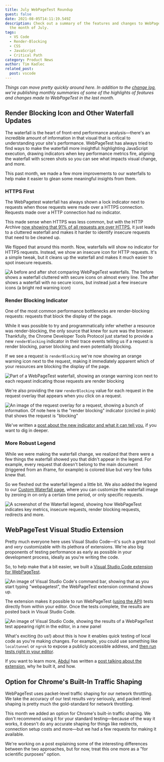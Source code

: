 ```yaml
---
title: July WebPageTest Roundup
guest: false
date: 2021-08-05T14:11:19.549Z
description: Check out a summary of the features and changes to WebPageTest in
  the month of July.
tags:
  - VS Code
  - Render-Blocking
  - CSS
  - JavaScript
  - Critical Path
category: Product News
author: Tim Kadlec
related_post:
  post: vscode
---
```

*Things can move pretty quickly around here. In addition to the [change log](https://docs.webpagetest.org/change-log/), we're publishing monthly summaries of some of the highlights of features and changes made to WebPageTest in the last month.*

## Render Blocking Icon and Other Waterfall Updates

The waterfall is the heart of front-end performance analysis—there's an incredible amount of information in that visual that is critical to understanding your site's performance. WebPageTest has always tried to find ways to make the waterfall more insightful: highlighting JavaScript execution, drawing indicators when key performance metrics fire, aligning the waterfall with screen shots so you can see what impacts visual change, and more.

This past month, we made a few more improvements to our waterfalls to help make it easier to glean some meaningful insights from them.

### HTTPS First

The WebPagetest waterfall has always shown a lock indicator next to requests when those requests were made over a HTTPS connection. Requests made over a HTTP connection had no indicator.

This made sense when HTTPS was less common, but with the HTTP Archive [now showing that 91% of all requests are over HTTPS](https://httparchive.org/reports/state-of-the-web#pctHttps), it just leads to a cluttered waterfall and makes it harder to identify insecure requests that need to be cleaned up.

We flipped that around this month. Now, waterfalls will show no indicator for HTTPS requests. Instead, we show an insecure icon for HTTP requests. It's a simple tweak, but it cleans up the waterfall and makes it much easier to spot insecure requests.

![A before and after shot comparing WebPageTest waterfalls. The before shows a waterfall cluttered with secure icons on almost every line. The after shows a waterfall with no secure icons, but instead just a few insecure icons (a bright red warning icon)](https://res.cloudinary.com/psaulitis/image/upload/v1628173034/secure-icon_rznzev.png)

### Render Blocking Indicator

One of the most common performance bottlenecks are render-blocking requests: requests that block the display of the page.

While it was possible to try and programmatically infer whether a resource was render-blocking, the only source that knew for sure was the browser. Thankfully, the Chrome Developer Tools Protocol just started to provide a new `renderBlocking` indicator in their trace events telling us if a request is render blocking, parser blocking and even potentially blocking.

If we see a request is `renderBlocking` we're now showing an orange warning icon next to the request, making it immediately apparent which of your resources are blocking the display of the page.

![Part of a WebPageTest waterfall, showing an orange warning icon next to each request indicating those requests are render blocking](https://res.cloudinary.com/psaulitis/image/upload/v1626795180/render-blocking-icon-waterfall_gejlat.png)

We're also providing the raw `renderBlocking` value for each request in the request overlay that appears when you click on a request.

![An image of the request overlay for a request, showing a bunch of information. Of note here is the "render blocking" indicator (circled in pink) that shows the request is "blocking"](https://res.cloudinary.com/psaulitis/image/upload/v1626795180/status-in-dialog_p2sho8.png)

We've written a [post about the new indicator and what it can tell you](https://blog.webpagetest.org/posts/new-render-blocking-indicator-in-chrome-and-webpagetest/), if you want to dig in deeper.

### More Robust Legend

While we were making the waterfall change, we realized that there were a few things the waterfall showed you that didn't appear in the legend. For example, every request that doesn't belong to the main document (triggered from an iframe, for example) is colored blue but very few folks knew that.

So we fleshed out the waterfall legend a little bit. We also added the legend to our [Custom Waterfall page](https://www.webpagetest.org/customWaterfall.php?test=210726_BiDcVT_563eaf437daa79ec18be4b3dd4e3a706&run=1&width=930), where you can customize the waterfall image by zeroing in on only a certain time period, or only specific requests.

![A screenshot of the Waterfall legend, showing how WebPageTest indicates key metrics, insecure requests, render blocking requests, redirects and more.](https://res.cloudinary.com/psaulitis/image/upload/v1628173314/new-waterfall-legend_gzjseg.png)


## WebPageTest Visual Studio Extension

Pretty much everyone here uses Visual Studio Code—it's such a great tool and *very* customizable with its plethora of extensions. We're also big proponents of testing performance as early as possible in your development process, ideally as you're writing the code.

So, to help make that a bit easier, we built a [Visual Studio Code extension for WebPageTest](https://marketplace.visualstudio.com/items?itemName=WebPageTest.wpt-vscode-extension).

![An image of Visual Studio Code's command bar, showing that as you start typing "webpagetest", the WebPageTest extension command shows up.](https://res.cloudinary.com/psaulitis/image/upload/v1626961438/vscode-run.png)

The extension makes it possible to run WebPageTest ([using the API](https://product.webpagetest.org/api)) tests directly from within your editor. Once the tests complete, the results are posted back in Visual Studio Code.

![An image of Visual Studio Code, showing the results of a WebPageTest test appearing right in the editor, in a new panel](https://res.cloudinary.com/psaulitis/image/upload/v1626961439/vscode-final.png)

What's exciting (to us!) about this is how it enables quick testing of local code as you're making changes. For example, you could use something like `localtunnel` or `ngrok` to expose a publicly accessible address, and [then run tests right in your editor](https://twitter.com/tkadlec/status/1421100407493906434).

If you want to learn more, [Abdul](https://twitter.com/abdul_suhaill) has written a [post talking about the extension](https://blog.webpagetest.org/posts/vscode/), why he built it, and how.

## Option for Chrome's Built-In Traffic Shaping

WebPageTest uses packet-level traffic shaping for our network throttling. We take the accuracy of our test results *very* seriously, and packet-level shaping is pretty much the gold-standard for network throttling.

This month we added an option for Chrome's built-in traffic shaping. We don't recommend using it for your standard testing—because of the way it works, it doesn't do any accurate shaping for things like redirects, connection setup costs and more—but we had a few requests for making it available. 

We're working on a post explaining some of the interesting differences between the two approaches, but for now, treat this one more as a "for scientific purposes" option.